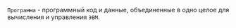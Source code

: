 `Программа` - программный код и данные, объединенные в одно целое для вычисления и управления `ЭВМ`.